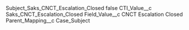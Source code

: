 <?xml version="1.0" encoding="UTF-8"?>
<CustomMetadata xmlns="http://soap.sforce.com/2006/04/metadata" xmlns:xsi="http://www.w3.org/2001/XMLSchema-instance" xmlns:xsd="http://www.w3.org/2001/XMLSchema">
    <label>Subject_Saks_CNCT_Escalation_Closed</label>
    <protected>false</protected>
    <values>
        <field>CTI_Value__c</field>
        <value xsi:type="xsd:string">Saks_CNCT_Escalation_Closed</value>
    </values>
    <values>
        <field>Field_Value__c</field>
        <value xsi:type="xsd:string">CNCT Escalation Closed</value>
    </values>
    <values>
        <field>Parent_Mapping__c</field>
        <value xsi:type="xsd:string">Case_Subject</value>
    </values>
</CustomMetadata>

